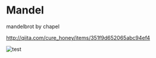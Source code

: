 # Mandel
mandelbrot by chapel

http://qiita.com/cure_honey/items/351f9d652065abc94ef4

![test](https://cloud.githubusercontent.com/assets/17177386/24920809/90822a6a-1f23-11e7-88db-8514d7fa6e8f.png)
